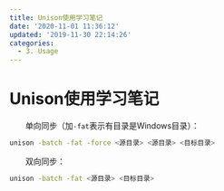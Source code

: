 ```yaml
---
title: Unison使用学习笔记
date: '2020-11-01 11:36:12'
updated: '2019-11-30 22:14:26'
categories:
  - 3. Usage
---
```

# Unison使用学习笔记

　　单向同步（加`-fat`表示有目录是Windows目录）：

```sh
unison -batch -fat -force <源目录> <源目录> <目标目录>
```

　　双向同步：

```sh
unison -batch -fat <源目录> <目标目录>
```
